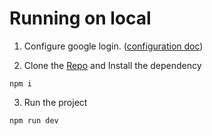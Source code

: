 # Running on local

1. Configure google login. ([configuration doc](https://github.com/cube-root/expenser/blob/main/docs/CONFIGURE.md))

2. Clone the [Repo](https://github.com/cube-root/expenser) and Install the dependency

```
npm i
```

3. Run the project

```
npm run dev
```
